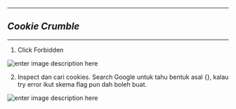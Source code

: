 ***

## *Cookie Crumble*

***
1. Click Forbidden

![enter image description here](https://lh3.googleusercontent.com/pw/AP1GczOOUFls8J9GgJzAMrEwapIlW3i8e7Yh835WDMnXLLKlGwZuZnsGrUDiaW5cRIfopiAcF-QPFvWj8X7JCFUaUIY_wsBc_Q0V_cDN3WjEgbrWdxNK3FZM2fJZsEFoDxWUE7ygTabDQqrNQCORV3I_e9w=w439-h171-s-no-gm)

2. Inspect dan cari cookies. Search Google untuk tahu bentuk asal {}, kalau try error ikut skema flag pun dah boleh buat.

![enter image description here](https://lh3.googleusercontent.com/pw/AP1GczNmH8YnGH-jSrJEhVOhOZlWIb4fbGyuQh_HmjoRCOlmaERsr4_0I-sIzCOcwkZh_8EN-DocxZyGQYKUlnWieCPJohcz2v8JTQlZjKjCWBgVZzB7NVLIf7y0wN_E0dsxHyOu6df2BRD6qRbJY7RjqYU=w602-h292-s-no-gm)
